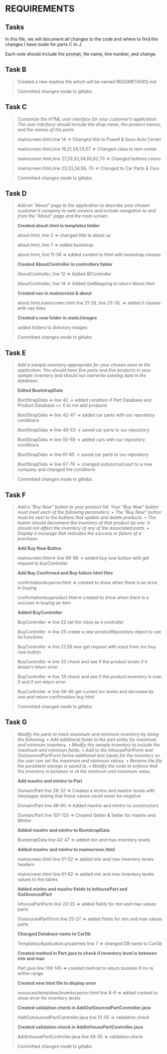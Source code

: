 <h1>REQUIREMENTS</h1>

<h2>Tasks</h2>

<p>In this file, we will document all changes to the code and where to find the changes I have made for
parts C to J.</p>

<p>Each note should include the prompt, file name, line number, and change.</p>

<h2>Task B</h2>
<blockquote>
<p>Created a new readme file which will be named READMETASKS.md</p>
<p>Committed changes made to gitlabs.</p>
</blockquote>

<h2>Task C</h2>
<blockquote>
<i>Customize the HTML user interface for your customer’s application. The user interface should include the shop name, the product names, and the names of the parts.
</i>
<p>mainscreen.html,line 14 => Changed title to Powell & Sons Auto Center </p>
<p>mainscreen.html,line 19,21,24,53,57 => Changed class to text-center</p>
<p>mainscreen.html,line 27,29,33,34,60,62,70 => Changed buttons colors</p>
<p>mainscreen.html,line 23,33,34,56, 70 => Changed to Car Parts & Cars</p>

<p>Committed changes made to gitlabs.</p>
</blockquote>

<h2>Task D</h2>
<blockquote>
<i>Add an “About” page to the application to describe your chosen customer’s company to web viewers and include navigation to and from the “About” page and the main screen.
</i>

<b>Created about.html in templates folder</b>
<p>about.html, line 5 => changed title to about us</p>
<p>about.html, line 7 => added bootstrap</p>
<p>about.html, line 11-38 => added content to html with bootstrap classes</p>

<b>Created AboutController in controllers folder</b>
<p>AboutController, line 12 => Added @Controller</p>
<p>AboutController, line 14 => Added GetMapping to return About.html</p>

<b>Created nav in mainscreen & about</b>

<p>about.html,mainscreen.html line 21-28, line 23-30, => added li classes with nav links</p>

<b>Created a new folder in static/images</b>
<p>added folders to directory images</p>

<p>Committed changes made to gitlabs.</p>
</blockquote>

<h2>Task E</h2>
<blockquote>
<i>Add a sample inventory appropriate for your chosen store to the application. You should have five parts and five products in your sample inventory and should not overwrite existing data in the database.
</i>

<b>Edited BootstrapData</b>

<p>BootStrapData => line 42 -> added condition if Part Database and Product Database == 0 to not add products</p>
<p>BootStrapData => line 42-47 -> added car parts with our repository conditions</p>
<p>BootStrapData => line 49-53 -> saved car parts to our repository</p>
<p>BootStrapData => line 55-59 -> added cars with our repository conditions</p>
<p>BootStrapData => line 61-65 -> saved car parts to our repository</p>
<p>BootStrapData => line 67-78 -> changed outsourced part to a new company and changed the conditions</p>

<p>Committed changes made to gitlabs.</p>

</blockquote>

<h2>Task F</h2>
<blockquote>
<i>Add a “Buy Now” button to your product list. Your “Buy Now” button must meet each of the following parameters:
•  The “Buy Now” button must be next to the buttons that update and delete products.
•  The button should decrement the inventory of that product by one. It should not affect the inventory of any of the associated parts.
•  Display a message that indicates the success or failure of a purchase.
</i>

<b>Add Buy Now Button</b>

<p>mainscreen.html=> line 98-99 -> added buy now button with get request to buyController</p>

<b>Add Buy Confirmed and Buy failure html files</b>
<p>confirmationbuyerror.html => created to show when there is an error in buying</p>
<p>confirmationbuyproduct.html=> created to show when there is a success in buying an item</p>

<b>Added BuyController</b>
<p>BuyController => line 22 set the class as a controller</p>
<p>BuyController => line 25 create a new productRepository object to use its functions</p>
<p>BuyController => line 27,28 new get request with input from our buy now button</p>
<p>BuyController => line 33 check and see if the product exists if it doesn't return error</p>
<p>BuyController => line 35 check and see if the product inventory is over 0 and if not return error</p>
<p>BuyController => line 36-40 get current inv levels and decrease by one and return confirmation buy html</p>

<p>Committed changes made to gitlabs.</p>

</blockquote>

<h2>Task G</h2>
<blockquote>
<i>Modify the parts to track maximum and minimum inventory by doing the following:
•  Add additional fields to the part entity for maximum and minimum inventory.
•  Modify the sample inventory to include the maximum and minimum fields.
•  Add to the InhousePartForm and OutsourcedPartForm forms additional text inputs for the inventory so the user can set the maximum and minimum values.
•  Rename the file the persistent storage is saved to.
•  Modify the code to enforce that the inventory is between or at the minimum and maximum value.
</i>

<b>Add maxInv and minInv to Part</b>

<p>Domain/Part line 28-32 => Created a minInv and maxInv levels with messages stating that these values could never be negative</p>
<p>Domain/Part line 46-60 => Added maxInv and minInv to constructors</p>
<p>Domain/Part line 107-120 => Created Getter & Setter for maxInv and MinInv</p>

<b>Added maxInv and minInv to BootstrapData</b>

<p>BootstrapData line 42-47 => added min and max inventory levels</p>

<b>Added maxInv and minInv to mainscreen.html</b>

<p>mainscreen.html line 51-52 => added min and max inventory levels headers</p>
<p>mainscreen.html line 61-62 => added min and max inventory levels values to the tables</p>


<b>Added minInv and maxInv fields to InHousePart and OutSourcedPart</b>

<p>InhousePartForm line 23-25 => added fields for min and max values parts</p>
<p>OutsoucedPartForm line 25-27 => added fields for min and max values parts</p>

<b>Changed Database name to CarDb</b>

<p>Templates/Application.properties line 7 => changed DB name to CarDb</p>

<b>Created method in Part.java to check if inventory level is between min and max</b>
<p>Part.java line 139-145 => created method to return boolean if inv is within range</p>


<b>Created new html file to display error</b>
<p>resouces/templates/inventoryerror.html line 8-9 => added content to show error for inventory levels</p>

<b>Created validation check in AddOutSourcedPartController.java</b>
<p>AddOutsourcedPartController.java line 51-55 => validation check</p>

<b>Created validation check in AddInHousePartController.java</b>
<p>AddInhousePartController.java line 49-55 => validation check</p>

<p>Committed changes made to gitlabs.</p>
</blockquote>